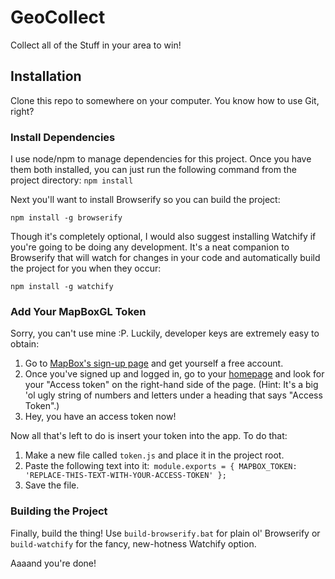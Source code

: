 # GeoCollect
Collect all of the Stuff in your area to win!

## Installation
Clone this repo to somewhere on your computer.  You know how to use Git, right?

### Install Dependencies
I use node/npm to manage dependencies for this project. Once you have them both installed, you can just run the following command from the project directory:
`npm install`

Next you'll want to install Browserify so you can build the project:

```npm install -g browserify```

Though it's completely optional, I would also suggest installing Watchify if you're going to be doing any development.  It's a neat companion to Browserify that will watch for changes in your code and automatically build the project for you when they occur:

```npm install -g watchify```

### Add Your MapBoxGL Token
Sorry, you can't use mine :P.  Luckily, developer keys are extremely easy to obtain:

1. Go to [MapBox's sign-up page](https://www.mapbox.com/studio/signup/) and get yourself a free account.
2. Once you've signed up and logged in, go to your [homepage](https://www.mapbox.com/studio/) and look for your "Access token" on the right-hand side of the page.  (Hint: It's a big 'ol ugly string of numbers and letters under a heading that says "Access Token".)
3. Hey, you have an access token now!

Now all that's left to do is insert your token into the app.  To do that:

1. Make a new file called `token.js` and place it in the project root.
2. Paste the following text into it:```
module.exports = {
    MAPBOX_TOKEN: 'REPLACE-THIS-TEXT-WITH-YOUR-ACCESS-TOKEN'
};```
3. Save the file.

### Building the Project

Finally, build the thing!  Use `build-browserify.bat` for plain ol' Browserify or `build-watchify` for the fancy, new-hotness Watchify option.

Aaaand you're done!